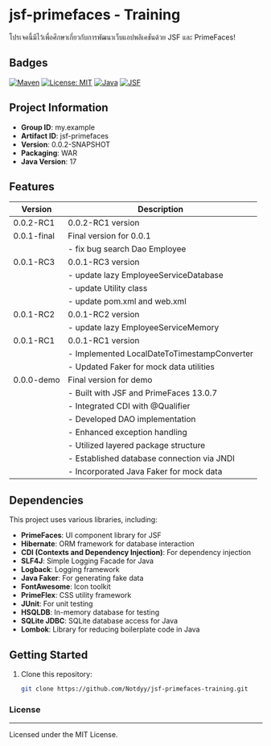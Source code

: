 # jsf-primefaces - Training

โปรเจคนี้มีไว้เพื่อศึกษาเกี่ยวกับการพัฒนาเว็บแอปพลิเคชันด้วย JSF และ PrimeFaces!

## Badges
[![Maven](https://img.shields.io/maven-central/v/org.primefaces/primefaces/13.0.7.svg)](https://repo.maven.apache.org/maven2/org/primefaces/primefaces/13.0.7/)
[![License: MIT](https://img.shields.io/badge/License-MIT-yellow.svg)](https://opensource.org/licenses/MIT)
[![Java](https://img.shields.io/badge/Java-17-brightgreen.svg)](https://openjdk.java.net/install/)
[![JSF](https://img.shields.io/badge/JSF-2.4.0-brightgreen.svg)](https://javaee.github.io/javaserverfaces/)


## Project Information
- **Group ID**: my.example
- **Artifact ID**: jsf-primefaces
- **Version**: 0.0.2-SNAPSHOT
- **Packaging**: WAR
- **Java Version**: 17

## Features
| Version     | Description                          	   |
|-------------|--------------------------------------------|
| 0.0.2-RC1   | 0.0.2-RC1 version               	   		   |
| 0.0.1-final | Final version for 0.0.1                	   |
|             | - fix bug search Dao	Employee				   |
| 0.0.1-RC3   | 0.0.1-RC3 version                          |
|             | - update lazy EmployeeServiceDatabase	   |
|             | - update Utility class					   |
|             | - update pom.xml and web.xml				   |
| 0.0.1-RC2   | 0.0.1-RC2 version                          |
|             | - update lazy EmployeeServiceMemory		   |
| 0.0.1-RC1   | 0.0.1-RC1 version                          |
|             | - Implemented LocalDateToTimestampConverter|
|             | - Updated Faker for mock data utilities    |
| 0.0.0-demo  | Final version for demo                     |
|             | - Built with JSF and PrimeFaces 13.0.7     |
|             | - Integrated CDI with @Qualifier      	   |
|             | - Developed DAO implementation             |
|             | - Enhanced exception handling              |
|             | - Utilized layered package structure   	   |
|             | - Established database connection via JNDI |
|             | - Incorporated Java Faker for mock data    |


## Dependencies
This project uses various libraries, including:

- **PrimeFaces**: UI component library for JSF
- **Hibernate**: ORM framework for database interaction
- **CDI (Contexts and Dependency Injection)**: For dependency injection
- **SLF4J**: Simple Logging Facade for Java
- **Logback**: Logging framework
- **Java Faker**: For generating fake data
- **FontAwesome**: Icon toolkit
- **PrimeFlex**: CSS utility framework
- **JUnit**: For unit testing
- **HSQLDB**: In-memory database for testing
- **SQLite JDBC**: SQLite database access for Java
- **Lombok**: Library for reducing boilerplate code in Java


## Getting Started
1. Clone this repository:
   ```bash
   git clone https://github.com/Notdyy/jsf-primefaces-training.git
   
### License
***
Licensed under the MIT License.
